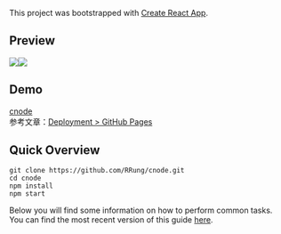 This project was bootstrapped with [Create React App](https://github.com/facebookincubator/create-react-app).

## Preview
![](https://github.com/RRung/cnode/blob/master/assets/HomePage.png)![](https://github.com/RRung/cnode/blob/master/assets/Topics.png)  

## Demo
[cnode](https://rrung.github.io/cnode/)  
参考文章：[Deployment > GitHub Pages](https://github.com/facebookincubator/create-react-app/blob/master/packages/react-scripts/template/README.md#github-pages)  

## Quick Overview
```
git clone https://github.com/RRung/cnode.git  
cd cnode  
npm install  
npm start  
```

Below you will find some information on how to perform common tasks.<br>
You can find the most recent version of this guide [here](https://github.com/facebookincubator/create-react-app/blob/master/packages/react-scripts/template/README.md).
